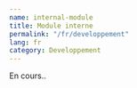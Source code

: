 ```yaml
---
name: internal-module
title: Module interne
permalink: "/fr/developpement"
lang: fr
category: Developpement
---
```


En cours..